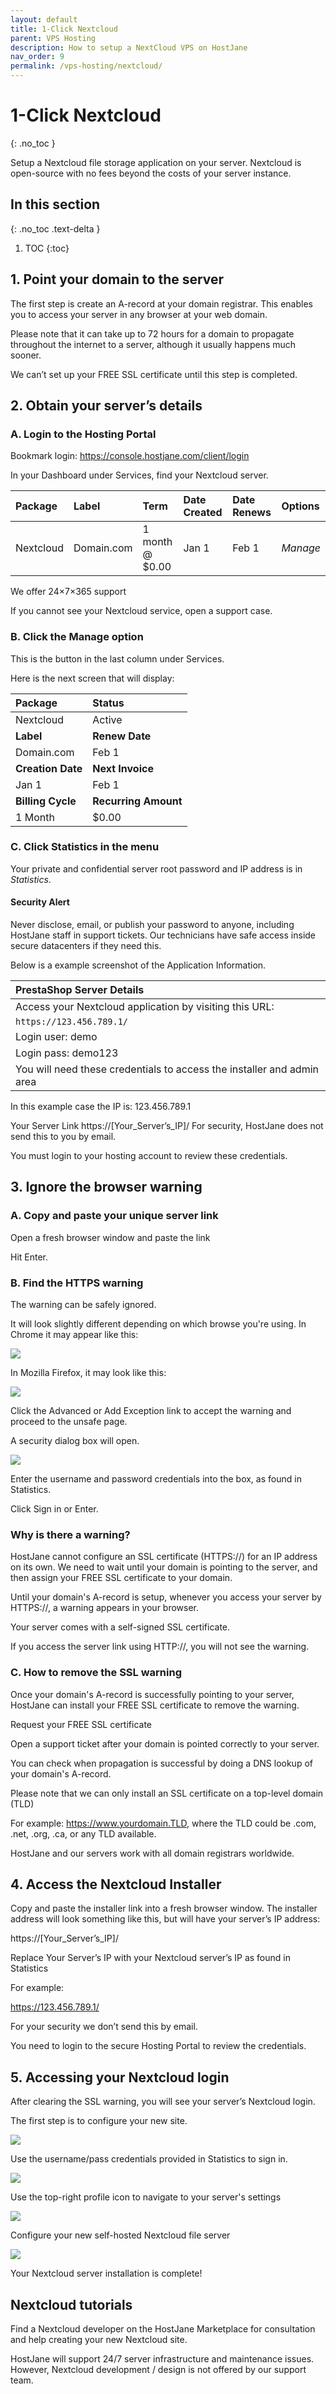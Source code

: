 ```yaml
---
layout: default
title: 1-Click Nextcloud
parent: VPS Hosting
description: How to setup a NextCloud VPS on HostJane
nav_order: 9
permalink: /vps-hosting/nextcloud/
---
```


# 1-Click Nextcloud
{: .no_toc }

<span class="green">Setup a Nextcloud file storage application on your server. Nextcloud is open-source with no fees beyond the costs of your server instance.</span>

## In this section
{: .no_toc .text-delta }

1. TOC
{:toc}

## 1. Point your domain to the server

The first step is create an A-record at your domain registrar.
This enables you to access your server in any browser at your web domain.

<span class="blue">Please note that it can take up to 72 hours for a domain to propagate throughout the internet to a server, although it usually happens much sooner.</span>

We can’t set up your FREE SSL certificate until this step is completed.

## 2. Obtain your server’s details

### A. Login to the Hosting Portal

Bookmark login: https://console.hostjane.com/client/login

In your Dashboard under Services, find your Nextcloud server.

| Package | Label | Term  | Date Created | Date Renews | Options |
|:-------|:----------|:------|:----------|:------|:------|
| Nextcloud | Domain.com | 1 month @ $0.00 | Jan 1 | Feb 1 |*Manage* |

We offer 24×7×365 support

If you cannot see your Nextcloud service, open a support case.

### B. Click the Manage option

This is the button in the last column under Services.

Here is the next screen that will display: 

| Package | Status|
|:-------|:----------|
| Nextcloud | Active|
| **Label** | **Renew Date**|
| Domain.com | Feb 1 |
| **Creation Date** | **Next Invoice**|
| Jan 1 | Feb 1 |
| **Billing Cycle** | **Recurring Amount**|
| 1 Month | $0.00 |

### C. Click Statistics in the menu

Your private and confidential server root password and IP address is in *Statistics*.

#### Security Alert

<span class="green">Never disclose, email, or publish your password to anyone, including HostJane staff in support tickets. Our technicians have safe access inside secure datacenters if they need this.</span>

Below is a example screenshot of the Application Information.

| PrestaShop Server Details|
|:-------|
| Access your Nextcloud application by visiting this URL: |
| `https://123.456.789.1/` |
| Login user: demo |
| Login pass: demo123 |
| You will need these credentials to access the installer and admin area |

In this example case the IP is: 123.456.789.1

Your Server Link
https://[Your_Server’s_IP]/
For security, HostJane does not send this to you by email.

You must login to your hosting account to review these credentials.

## 3. Ignore the browser warning

### A. Copy and paste your unique server link 

Open a fresh browser window and paste the link

Hit Enter.

### B. Find the HTTPS warning

The warning can be safely ignored.

It will look slightly different depending on which browse you're using. In Chrome it may appear like this:

![](/assets/hosting/ssl-warning-janevps-chrome.jpeg)

In Mozilla Firefox, it may look like this:

![](/assets/hosting/ssl-warning-janevps-2.jpeg)

Click the Advanced or Add Exception link to accept the warning and proceed to the unsafe page.

A security dialog box will open.

![](/assets/hosting/login-to-HTTPS-server.png)

Enter the username and password credentials into the box, as found in Statistics.

Click Sign in or Enter.

### Why is there a warning?

HostJane cannot configure an SSL certificate (HTTPS://) for an IP address on its own. We need to wait until your domain is pointing to the server, and then assign your FREE SSL certificate to your domain.

<span class="green"> Until your domain's A-record is setup, whenever you access your server by HTTPS://, a warning appears in your browser.</span>

Your server comes with a self-signed SSL certificate.

If you access the server link using HTTP://, you will not see the warning. 

### C. How to remove the SSL warning

Once your domain's A-record is successfully pointing to your server, HostJane can install your FREE SSL certificate to remove the warning.

Request your FREE SSL certificate

Open a support ticket after your domain is pointed correctly to your server.

You can check when propagation is successful by doing a DNS lookup of your domain's A-record.

Please note that we can only install an SSL certificate on a top-level domain (TLD)

For example: https://www.yourdomain.TLD, where the TLD could be .com, .net, .org, .ca, or any TLD available.

HostJane and our servers work with all domain registrars worldwide.

## 4. Access the Nextcloud Installer

Copy and paste the installer link into a fresh browser window. The installer address will look something like this, but will have your server’s IP address:

https://[Your_Server’s_IP]/

Replace Your Server’s IP with your Nextcloud server’s IP as found in Statistics

For example:

https://123.456.789.1/

For your security we don’t send this by email.

You need to login to the secure Hosting Portal to review the credentials.

## 5. Accessing your Nextcloud login

After clearing the SSL warning, you will see your server’s Nextcloud login.

The first step is to configure your new site.

![](/assets/hosting/nextcloud-site.png)

Use the username/pass credentials provided in Statistics to sign in.

![](/assets/hosting/nextcloud-logged-in.png)

Use the top-right profile icon to navigate to your server's settings

![](/assets/hosting/nextcloud-settings.png)

Configure your new self-hosted Nextcloud file server

![](/assets/hosting/nextcloud-settings-setup.png)

Your Nextcloud server installation is complete!

## Nextcloud tutorials

Find a Nextcloud developer on the HostJane Marketplace for consultation and help creating your new Nextcloud site.

HostJane will support 24/7 server infrastructure and maintenance issues. However, Nextcloud development / design is not offered by our support team.